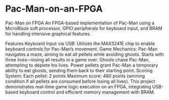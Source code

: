 # Pac-Man-on-an-FPGA
Pac-Man on FPGA
An FPGA-based implementation of Pac-Man using a MicroBlaze soft processor, GPIO peripherals for keyboard input, and BRAM for handling intensive graphical features.

Features
Keyboard Input via USB: Utilizes the MAX3241E chip to enable keyboard controls for Pac-Man’s movement.
Game Mechanics:
Pac-Man navigates a maze, aiming to eat all pellets while avoiding ghosts.
Starts with three lives—losing all results in a game over.
Ghosts chase Pac-Man, attempting to deplete his lives.
Power pellets grant Pac-Man a temporary ability to eat ghosts, sending them back to their starting point.
Scoring System:
Each pellet: 2 points
Maximum score: 480 points (winning condition if all pellets are consumed before losing all lives).
This project demonstrates real-time game logic execution on an FPGA, integrating USB-based keyboard control and efficient memory management with BRAM.
